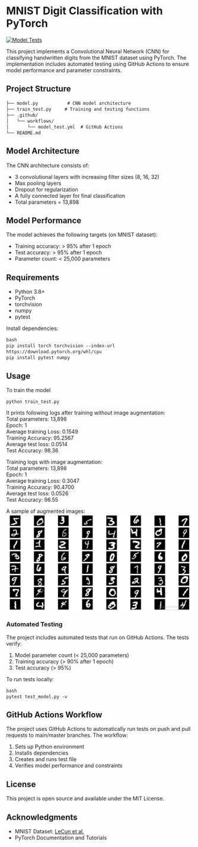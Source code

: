 # MNIST Digit Classification with PyTorch

[![Model Tests](https://github.com/rpratesh/MNIST_Pytorch_GitActions/actions/workflows/model_test.yml/badge.svg?branch=master)](https://github.com/rpratesh/MNIST_Pytorch_GitActions/actions/workflows/model_test.yml)

This project implements a Convolutional Neural Network (CNN) for classifying handwritten digits from the MNIST dataset using PyTorch. The implementation includes automated testing using GitHub Actions to ensure model performance and parameter constraints.

## Project Structure

```
├── model.py           # CNN model architecture
├── train_test.py     # Training and testing functions
├── .github/
│   └── workflows/
│       └── model_test.yml  # GitHub Actions
└── README.md
```
## Model Architecture

The CNN architecture consists of:
- 3 convolutional layers with increasing filter sizes (8, 16, 32)
- Max pooling layers
- Dropout for regularization
- A fully connected layer for final classification
- Total parameters = 13,898

## Model Performance

The model achieves the following targets (on MNIST dataset):
- Training accuracy: > 95% after 1 epoch
- Test accuracy: > 95% after 1 epoch
- Parameter count: < 25,000 parameters

## Requirements

- Python 3.8+
- PyTorch
- torchvision
- numpy
- pytest

Install dependencies:
```
bash
pip install torch torchvision --index-url https://download.pytorch.org/whl/cpu
pip install pytest numpy
```

## Usage
To train the model
```
python train_test.py
```
It prints following logs after training without image augmentation:  
Total parameters: 13,898  
Epoch: 1  
Average training Loss: 0.1549  
Training Accuracy: 95.2567  
Average test loss: 0.0514  
Test Accuracy: 98.36  

Training logs with image augmentation:  
Total parameters: 13,898  
Epoch: 1  
Average training Loss: 0.3047  
Training Accuracy: 90.4700  
Average test loss: 0.0526  
Test Accuracy: 98.55  

A sample of augmented images:  
![Alt text](./augimages.PNG)

### Automated Testing

The project includes automated tests that run on GitHub Actions. The tests verify:
1. Model parameter count (< 25,000 parameters)
2. Training accuracy (> 90% after 1 epoch)
3. Test accuracy (> 95%)

To run tests locally:
```
bash
pytest test_model.py -v
```

## GitHub Actions Workflow

The project uses GitHub Actions to automatically run tests on push and pull requests to main/master branches. The workflow:
1. Sets up Python environment
2. Installs dependencies
3. Creates and runs test file
4. Verifies model performance and constraints

## License

This project is open source and available under the MIT License.

## Acknowledgments

- MNIST Dataset: [LeCun et al.](http://yann.lecun.com/exdb/mnist/)
- PyTorch Documentation and Tutorials



